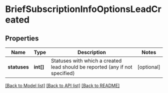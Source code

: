 # BriefSubscriptionInfoOptionsLeadCreated

## Properties
Name | Type | Description | Notes
------------ | ------------- | ------------- | -------------
**statuses** | **int[]** | Statuses with which a created lead should be reported (any if not specified) | [optional] 

[[Back to Model list]](../../README.md#documentation-for-models) [[Back to API list]](../../README.md#documentation-for-api-endpoints) [[Back to README]](../../README.md)

